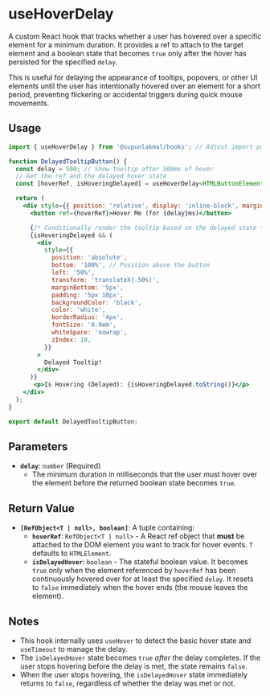 # useHoverDelay

A custom React hook that tracks whether a user has hovered over a specific element for a minimum duration. It provides a ref to attach to the target element and a boolean state that becomes `true` only after the hover has persisted for the specified `delay`.

This is useful for delaying the appearance of tooltips, popovers, or other UI elements until the user has intentionally hovered over an element for a short period, preventing flickering or accidental triggers during quick mouse movements.

## Usage

```jsx
import { useHoverDelay } from '@supunlakmal/hooks'; // Adjust import path

function DelayedTooltipButton() {
  const delay = 500; // Show tooltip after 500ms of hover
  // Get the ref and the delayed hover state
  const [hoverRef, isHoveringDelayed] = useHoverDelay<HTMLButtonElement>(delay);

  return (
    <div style={{ position: 'relative', display: 'inline-block', marginTop: '20px' }}>
      <button ref={hoverRef}>Hover Me (for {delay}ms)</button>

      {/* Conditionally render the tooltip based on the delayed state */}
      {isHoveringDelayed && (
        <div
          style={{
            position: 'absolute',
            bottom: '100%', // Position above the button
            left: '50%',
            transform: 'translateX(-50%)',
            marginBottom: '5px',
            padding: '5px 10px',
            backgroundColor: 'black',
            color: 'white',
            borderRadius: '4px',
            fontSize: '0.9em',
            whiteSpace: 'nowrap',
            zIndex: 10,
          }}
        >
          Delayed Tooltip!
        </div>
      )}
       <p>Is Hovering (Delayed): {isHoveringDelayed.toString()}</p>
    </div>
  );
}

export default DelayedTooltipButton;
```

## Parameters

-   **`delay`**: `number` (Required)
    -   The minimum duration in milliseconds that the user must hover over the element before the returned boolean state becomes `true`.

## Return Value

-   **`[RefObject<T | null>, boolean]`**: A tuple containing:
    -   **`hoverRef`**: `RefObject<T | null>` - A React ref object that **must** be attached to the DOM element you want to track for hover events. `T` defaults to `HTMLElement`.
    -   **`isDelayedHover`**: `boolean` - The stateful boolean value. It becomes `true` only when the element referenced by `hoverRef` has been continuously hovered over for at least the specified `delay`. It resets to `false` immediately when the hover ends (the mouse leaves the element).

## Notes

-   This hook internally uses `useHover` to detect the basic hover state and `useTimeout` to manage the delay.
-   The `isDelayedHover` state becomes `true` *after* the delay completes. If the user stops hovering before the delay is met, the state remains `false`.
-   When the user stops hovering, the `isDelayedHover` state immediately returns to `false`, regardless of whether the delay was met or not.
